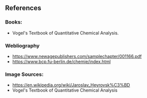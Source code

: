 ## References
### Books:
- Vogel's Textbook of Quantitative Chemical Analysis.

### Webliography
- https://www.newagepublishers.com/samplechapter/001166.pdf
- https://www.bcp.fu-berlin.de/chemie/index.html

### Image Sources:
- https://en.wikipedia.org/wiki/Jaroslav_Heyrovsk%C3%BD
- Vogel's Textbook of Quantitative Chemical Analysis
